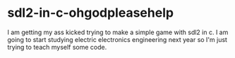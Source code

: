 # sdl2-in-c-ohgodpleasehelp
I am getting my ass kicked trying to make a simple game with sdl2 in c. I am going to start studying electric electronics engineering next year so I'm just trying to teach myself some code. 
